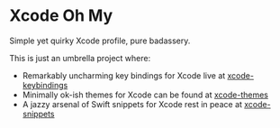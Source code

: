 # Xcode Oh My
Simple yet quirky Xcode profile, pure badassery.

This is just an umbrella project where:

- Remarkably uncharming key bindings for Xcode live at [xcode-keybindings](https://github.com/adrfer/xcode-keybindings)
- Minimally ok-ish themes for Xcode can be found at [xcode-themes](https://github.com/adrfer/xcode-themes)
- A jazzy arsenal of Swift snippets for Xcode rest in peace at [xcode-snippets](https://github.com/adrfer/xcode-snippets)
